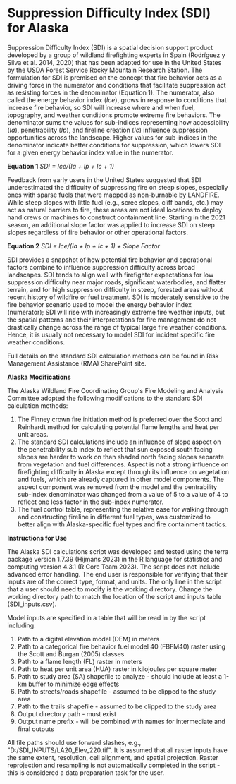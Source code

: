 # Suppression Difficulty Index (SDI) for Alaska

Suppression Difficulty Index (SDI) is a spatial decision support product developed by a group of wildland firefighting experts in Spain (Rodríguez y Silva et al. 2014, 2020) that has been adapted for use in the United States by the USDA Forest Service Rocky Mountain Research Station. The formulation for SDI is premised on the concept that fire behavior acts as a driving force in the numerator and conditions that facilitate suppression act as resisting forces in the denominator (Equation 1). The numerator, also called the energy behavior index (_Ice_), grows in response to conditions that increase fire behavior, so SDI will increase where and when fuel, topography, and weather conditions promote extreme fire behaviors. The denominator sums the values for sub-indices representing how accessibility (_Ia_), penetrability (_Ip_), and fireline creation (_Ic_) influence suppression opportunities across the landscape. Higher values for sub-indices in the denominator indicate better conditions for suppression, which lowers SDI for a given energy behavior index value in the numerator.   

**Equation 1**  _SDI = Ice/(Ia + Ip + Ic + 1)_

Feedback from early users in the United States suggested that SDI underestimated the difficulty of suppressing fire on steep slopes, especially ones with sparse fuels that were mapped as non-burnable by LANDFIRE. While steep slopes with little fuel (e.g., scree slopes, cliff bands, etc.) may act as natural barriers to fire, these areas are not ideal locations to deploy hand crews or machines to construct containment line. Starting in the 2021 season, an additional slope factor was applied to increase SDI on steep slopes regardless of fire behavior or other operational factors.

**Equation 2**  _SDI = Ice/(Ia + Ip + Ic + 1) + Slope Factor_

SDI provides a snapshot of how potential fire behavior and operational factors combine to influence suppression difficulty across broad landscapes. SDI tends to align well with firefighter expectations for low suppression difficulty near major roads, significant waterbodies, and flatter terrain, and for high suppression difficulty in steep, forested areas without recent history of wildfire or fuel treatment. SDI is moderately sensitive to the fire behavior scenario used to model the energy behavior index (numerator); SDI will rise with increasingly extreme fire weather inputs, but the spatial patterns and their interpretations for fire management do not drastically change across the range of typical large fire weather conditions. Hence, it is usually not necessary to model SDI for incident specific fire weather conditions.

Full details on the standard SDI calculation methods can be found in Risk Management Assistance (RMA) SharePoint site.

**Alaska Modifications**

The Alaska Wildland Fire Coordinating Group's Fire Modeling and Analysis Committee adopted the following modifications to the standard SDI calculation methods:

1) The Finney crown fire initiation method is preferred over the Scott and Reinhardt method for calculating potential flame lengths and heat per unit areas.
2) The standard SDI calculations include an influence of slope aspect on the penetrability sub index to reflect that sun exposed south facing slopes are harder to work on than shaded north facing slopes separate from vegetation and fuel differences. Aspect is not a strong influence on firefighting difficulty in Alaska except through its influence on vegetation and fuels, which are already captured in other model components. The aspect component was removed from the model and the pentrability sub-index denominator was changed from a value of 5 to a value of 4 to reflect one less factor in the sub-index numerator.
3) The fuel control table, representing the relative ease for walking through and constructing fireline in different fuel types, was customized to better align with Alaska-specific fuel types and fire containment tactics.

**Instructions for Use**

The Alaska SDI calculations script was developed and tested using the terra package version 1.7.39 (Hijmans 2023) in the R language for statistics and computing version 4.3.1 (R Core Team 2023). The script does not include advanced error handling. The end user is responsible for verifying that their inputs are of the correct type, format, and units. The only line in the script that a user should need to modify is the working directory. Change the working directory path to match the location of the script and inputs table (SDI_inputs.csv).

Model inputs are specified in a table that will be read in by the script including:
1) Path to a digital elevation model (DEM) in meters
2) Path to a categorical fire behavior fuel model 40 (FBFM40) raster using the Scott and Burgan (2005) classes
3) Path to a flame length (FL) raster in meters
4) Path to heat per unit area (HUA) raster in kilojoules per square meter
5) Path to study area (SA) shapefile to analyze - should include at least a 1-km buffer to minimize edge effects
6) Path to streets/roads shapefile - assumed to be clipped to the study area
7) Path to the trails shapefile - assumed to be clipped to the study area
8) Output directory path - must exist
9) Output name prefix - will be combined with names for intermediate and final outputs

All file paths should use forward slashes, e.g., "D:/SDI_INPUTS/LA20_Elev_220.tif". It is assumed that all raster inputs have the same extent, resolution, cell alignment, and spatial projection. Raster reprojection and resampling is not automatically completed in the script - this is considered a data preparation task for the user. 
